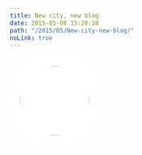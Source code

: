 ```yaml
---
title: New city, new blog
date: 2015-05-08 15:28:18
path: "/2015/05/New-city-new-blog/"
noLink: true
---
```


<div class='text-center'>
  <img 
    src="/2015/05/New-city-new-blog/big-thing-in-the-sky.png" 
    width="140" 
    style="border-radius: 100%; padding: 20px; background: white; box-shadow: 0 0 40px white">
</div>
